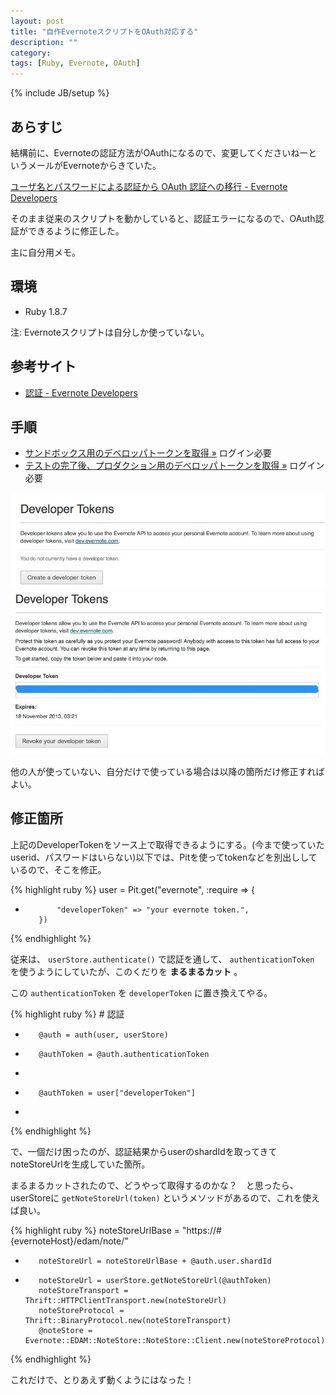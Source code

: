 ```yaml
---
layout: post
title: "自作EvernoteスクリプトをOAuth対応する"
description: ""
category: 
tags: [Ruby, Evernote, OAuth]
---
```

{% include JB/setup %}

## あらすじ

結構前に、Evernoteの認証方法がOAuthになるので、変更してくださいねーというメールがEvernoteからきていた。

[ユーザ名とパスワードによる認証から OAuth 認証への移行 - Evernote Developers](http://dev.evernote.com/intl/jp/documentation/cloud/chapters/Transition.php)

そのまま従来のスクリプトを動かしていると、認証エラーになるので、OAuth認証ができるように修正した。

主に自分用メモ。

## 環境

- Ruby 1.8.7

注: Evernoteスクリプトは自分しか使っていない。

## 参考サイト

- [認証 - Evernote Developers](http://dev.evernote.com/intl/jp/documentation/cloud/chapters/Authentication.php#devtoken)

## 手順

- [サンドボックス用のデベロッパトークンを取得 »](https://sandbox.evernote.com/api/DeveloperToken.action) ログイン必要
- [テストの完了後、プロダクション用のデベロッパトークンを取得 »](https://www.evernote.com/api/DeveloperToken.action) ログイン必要

![img](/images/EvernoteOAuth-0.jpg)
![img](/images/EvernoteOAuth-1.jpg)

他の人が使っていない、自分だけで使っている場合は以降の箇所だけ修正すればよい。

## 修正箇所

上記のDeveloperTokenをソース上で取得できるようにする。(今まで使っていたuserid、パスワードはいらない)以下では、Pitを使ってtokenなどを別出ししているので、そこを修正。

{% highlight ruby %}
         user = Pit.get("evernote", :require => {
+            "developerToken" => "your evernote token.",
         })
{% endhighlight %}

従来は、 `userStore.authenticate()` で認証を通して、 `authenticationToken` を使うようにしていたが、このくだりを **まるまるカット** 。

この `authenticationToken` を `developerToken` に置き換えてやる。

{% highlight ruby %}
         # 認証
-        @auth = auth(user, userStore)
-        @authToken = @auth.authenticationToken
-       
+        @authToken = user["developerToken"]
+
{% endhighlight %}

で、一個だけ困ったのが、認証結果からuserのshardIdを取ってきてnoteStoreUrlを生成していた箇所。

まるまるカットされたので、どうやって取得するのかな？　と思ったら、userStoreに `getNoteStoreUrl(token)` というメソッドがあるので、これを使えば良い。

{% highlight ruby %}
         noteStoreUrlBase = "https://#{evernoteHost}/edam/note/"
-        noteStoreUrl = noteStoreUrlBase + @auth.user.shardId
+        noteStoreUrl = userStore.getNoteStoreUrl(@authToken)
         noteStoreTransport = Thrift::HTTPClientTransport.new(noteStoreUrl)
         noteStoreProtocol = Thrift::BinaryProtocol.new(noteStoreTransport)
         @noteStore = Evernote::EDAM::NoteStore::NoteStore::Client.new(noteStoreProtocol)
{% endhighlight %}

これだけで、とりあえず動くようにはなった！
